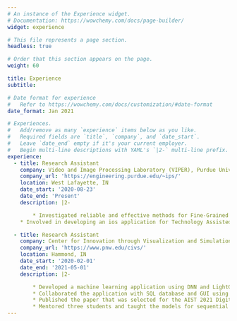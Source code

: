 ```yaml
---
# An instance of the Experience widget.
# Documentation: https://wowchemy.com/docs/page-builder/
widget: experience

# This file represents a page section.
headless: true

# Order that this section appears on the page.
weight: 60

title: Experience
subtitle:

# Date format for experience
#   Refer to https://wowchemy.com/docs/customization/#date-format
date_format: Jan 2021

# Experiences.
#   Add/remove as many `experience` items below as you like.
#   Required fields are `title`, `company`, and `date_start`.
#   Leave `date_end` empty if it's your current employer.
#   Begin multi-line descriptions with YAML's `|2-` multi-line prefix.
experience:
  - title: Research Assistant
    company: Video and Image Processing Laboratory (VIPER), Purdue University West Lafayette
    company_url: 'https://engineering.purdue.edu/~ips/'
    location: West Lafayette, IN
    date_start: '2020-08-23'
    date_end: 'Present'
    description: |2-  

        * Investigated reliable and effective methods for Fine-Grained Visual Classification (FGVC)
	* Involved in developing an ios application for Technology Assisted Dietary Assessment ([TADA](http://tadaproject.org/))

  - title: Research Assistant
    company: Center for Innovation through Visualization and Simulation (CIVS), Purdue University Northwest
    company_url: 'https://www.pnw.edu/civs/'
    location: Hammond, IN
    date_start: '2020-02-01'
    date_end: '2021-05-01'
    description: |2-  

        * Developed a machine learning application using DNN and LightGBM to provide steel casting temperature predictions
        * Collaborated the application with SQL database and GUI using Unity to display predictions and parameters
        * Published the paper that was selected for the AIST 2021 Digitalization Applications Technology Best Paper Award
        * Mentored three students and taught the models for sequential predictions
---
```

